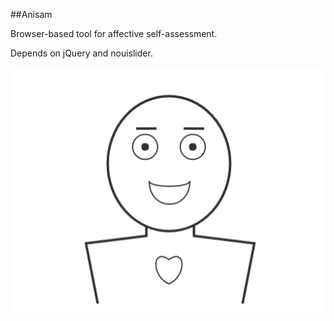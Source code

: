 ##Anisam

Browser-based tool for affective self-assessment.

Depends on jQuery and nouislider.

![My image](image.png)
